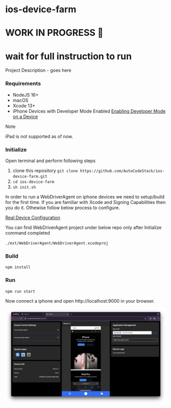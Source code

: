 # ios-device-farm

# WORK IN PROGRESS :construction:

# wait for full instruction to run

Project Description - goes here

### Requirements

- NodeJS 16+
- macOS
- Xcode 13+
- iPhone Devices with Developer Mode Enabled [Enabling Developer Mode on a Device](https://developer.apple.com/documentation/xcode/enabling-developer-mode-on-a-device)

> [!NOTE]
> iPad is not supported as of now.

### Initialize

Open terminal and perform following steps

1. clone this repository `git clone https://github.com/AutoCodeStack/ios-device-farm.git`
2. `cd ios-device-farm`
3. `sh init.sh`

In order to run a WebDriverAgent on iphone devices we need to setup/build for the first time. If you are familiar with Xcode and Signing Capabilities then you do it. Othewise follow below process to configure.

[Real Device Configuration](https://github.com/appium/appium-xcuitest-driver/blob/master/docs/preparation/real-device-config.md)

You can find WebDriverAgent project under below repo only after Initialize command completed

`./ext/WebDriverAgent/WebDriverAgent.xcodeproj`

### Build

```nodejs
npm install
```

### Run

```nodejs
npm run start
```

Now connect a iphone and open http://localhost:9000 in your browser.

![ios-device-farm](https://github.com/AutoCodeStack/ios-device-farm/blob/main/images/idf-screenshot-01.png)
